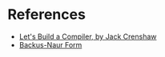 # References

- [Let's Build a Compiler, by Jack Crenshaw](https://compilers.iecc.com/crenshaw/)
- [Backus-Naur Form](https://www.geeksforgeeks.org/bnf-notation-in-compiler-design/)
